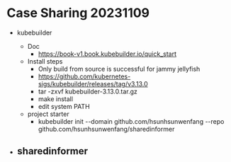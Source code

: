 

# Case Sharing 20231109

- kubebuilder
    - Doc
        - https://book-v1.book.kubebuilder.io/quick_start
    - Install steps
        - Only build from source is successful for jammy jellyfish
        - https://github.com/kubernetes-sigs/kubebuilder/releases/tag/v3.13.0
        - tar -zxvf kubebuilder-3.13.0.tar.gz  
        - make install
        - edit system PATH
    - project starter
        - kubebuilder init --domain github.com/hsunhsunwenfang --repo github.com/hsunhsunwenfang/sharedinformer

- sharedinformer
    - 
